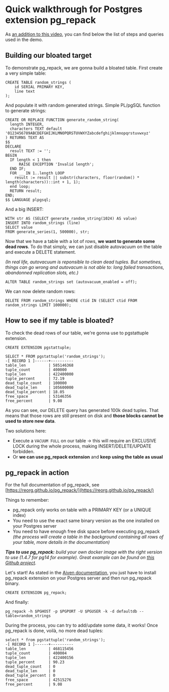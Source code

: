 # Quick walkthrough for Postgres extension pg_repack

As [an addition to this video](https://video.aiven.io/watch/Cwy8qjBqSVVrFBkcnJZfXb?), you can find below the list of steps and queries used in the demo.

## Building our bloated target 

To demonstrate pg_repack, we are gonna build a bloated table.
First create a very simple table:

```
CREATE TABLE random_strings (
    id SERIAL PRIMARY KEY, 
    line text
);
```

And populate it with random generated strings.
Simple PL/pgSQL function to generate strings:
```
CREATE OR REPLACE FUNCTION generate_random_string(
  length INTEGER,
  characters TEXT default '0123456789ABCDEFGHIJKLMNOPQRSTUVWXYZabcdefghijklmnopqrstuvwxyz'
) RETURNS TEXT AS
$$
DECLARE
  result TEXT := '';
BEGIN
  IF length < 1 then
      RAISE EXCEPTION 'Invalid length';
  END IF;
  FOR __ IN 1..length LOOP
    result := result || substr(characters, floor(random() * length(characters))::int + 1, 1);
  end loop;
  RETURN result;
END;
$$ LANGUAGE plpgsql;
```
And a big INSERT:
```
WITH str AS (SELECT generate_random_string(1024) AS value)
INSERT INTO random_strings (line)
SELECT value
FROM generate_series(1, 500000), str;
```

Now that we have a table with a lot of rows, **we want to generate some dead rows**. To do that simply, we can just disable autovacuum on the table and execute a DELETE statement.

*(In real life, autovacuum is reponsible to clean dead tuples. But sometines, things can go wrong and autovacum is not able to: long failed transactions, abandonned replication slots, etc.)*

```
ALTER TABLE random_strings set (autovacuum_enabled = off);
```

We can now delete random rows:

```
DELETE FROM random_strings WHERE ctid IN (SELECT ctid FROM random_strings LIMIT 100000);
```

## How to see if my table is bloated?

To check the dead rows of our table, we're gonna use to pgstattuple extension.

```
CREATE EXTENSION pgstattuple;

SELECT * FROM pgstattuple('random_strings');
-[ RECORD 1 ]------+----------
table_len          | 585146368
tuple_count        | 400000
tuple_len          | 422400000
tuple_percent      | 72.19
dead_tuple_count   | 100000
dead_tuple_len     | 105600000
dead_tuple_percent | 18.05
free_space         | 53146356
free_percent       | 9.08
```

As you can see, our DELETE query has generated 100k dead tuples. That means that those rows are still present on disk and **those blocks cannot be used to store new data**.

Two solutions here:
- Execute a `VACUUM FULL` on our table -> this will require an EXCLUSIVE LOCK during the whole process, making INSERT/DELETE/UPDATE forbidden. 
- Or **we can use pg_repack extension** and **keep using the table as usual**

## pg_repack in action

For the full documentation of pg_repack, see [https://reorg.github.io/pg_repack/](https://reorg.github.io/pg_repack/)

Things to remember:
- pg_repack only works on table with a PRIMARY KEY (or a UNIQUE index)
- You need to use the exact same binary version as the one installed on your Postgres server
- You need to have enough free disk space before executing pg_repack *(the process will create a table in the background containing all rows of your table, more details in the documentation)*

***Tips to use pg_repack:** build your own docker image with the right version to use (1.4.7 for pg14 for example). Great example can be found on [this Github project](https://github.com/hartmut-co-uk/pg-repack-docker).*

Let's start! As stated in the [Aiven documentation](https://docs.aiven.io/docs/products/postgresql/howto/use-pg-repack-extension), you just have to install pg_repack extension on your Postgres server and then run pg_repack binary.

```
CREATE EXTENSION pg_repack;
```

And finally:

```
pg_repack -h $PGHOST -p $PGPORT -U $PGUSER -k -d defaultdb --table=random_strings
```

During the process, you can try to add/update some data, it works!
Once pg_repack is done, voilà, no more dead tuples:

```
select * from pgstattuple('random_strings');
-[ RECORD 1 ]------+----------
table_len          | 468115456
tuple_count        | 400004
tuple_len          | 422400156
tuple_percent      | 90.23
dead_tuple_count   | 0
dead_tuple_len     | 0
dead_tuple_percent | 0
free_space         | 42515276
free_percent       | 9.08
```